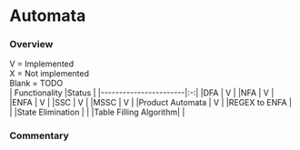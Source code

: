 # Automata

### Overview
V = Implemented   
X = Not implemented  
Blank = TODO  
| Functionality         |Status |
|-----------------------|:-:|
|DFA                    | V | 
|NFA                    | V |
|ENFA                   | V |
|SSC                    | V |
|MSSC                   | V |
|Product Automata       | V |
|REGEX to ENFA          |   |
|State Elimination      |   |
|Table Filling Algorithm|   |

### Commentary
